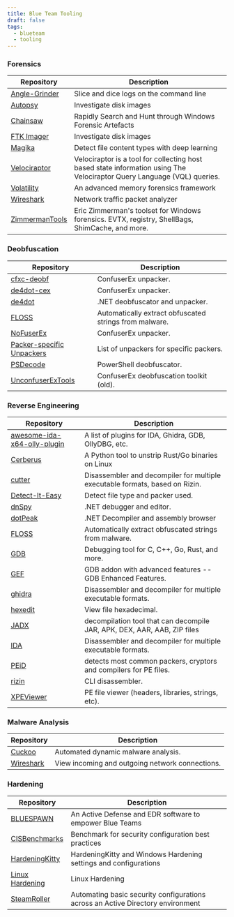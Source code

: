 ```yaml
---
title: Blue Team Tooling
draft: false
tags:
  - blueteam
  - tooling
---
```

### Forensics
Repository | Description
---- | ----
[Angle-Grinder](https://github.com/rcoh/angle-grinder) | Slice and dice logs on the command line 
[Autopsy](https://github.com/sleuthkit/autopsy) | Investigate disk images
[Chainsaw](https://github.com/WithSecureLabs/chainsaw) |  Rapidly Search and Hunt through Windows Forensic Artefacts
[FTK Imager](https://www.exterro.com/ftk-imager) | Investigate disk images
[Magika](https://github.com/google/magika) | Detect file content types with deep learning 
[Velociraptor](https://github.com/Velocidex/velociraptor) | Velociraptor is a tool for collecting host based state information using The Velociraptor Query Language (VQL) queries.
[Volatility](https://github.com/volatilityfoundation/volatility) | An advanced memory forensics framework
[Wireshark](https://www.wireshark.org/) | Network traffic packet analyzer
[ZimmermanTools](https://ericzimmerman.github.io) | Eric Zimmerman's toolset for Windows forensics. EVTX, registry, ShellBags, ShimCache, and more.

### Deobfuscation
Repository | Description
---- | ----
[cfxc-deobf](https://github.com/wildcardc/cfxc-deobf) | ConfuserEx unpacker.
[de4dot-cex](https://github.com/ViRb3/de4dot-cex) | ConfuserEx unpacker.
[de4dot](https://github.com/de4dot/de4dot) | .NET deobfuscator and unpacker.
[FLOSS](https://github.com/mandiant/flare-floss) | Automatically extract obfuscated strings from malware.
[NoFuserEx](https://github.com/undebel/NoFuserEx) | ConfuserEx unpacker.
[Packer-specific Unpackers](https://github.com/NotPrab/.NET-Deobfuscator/blob/master/README.md) | List of unpackers for specific packers.
[PSDecode](https://github.com/R3MRUM/PSDecode) | PowerShell deobfuscator. 
[UnconfuserExTools](https://github.com/landoncrabtree/UnconfuserExTools) | ConfuserEx deobfuscation toolkit (old).

### Reverse Engineering
Repository | Description
---- | ----
[awesome-ida-x64-olly-plugin](https://github.com/fr0gger/awesome-ida-x64-olly-plugin) | A list of plugins for IDA, Ghidra, GDB, OllyDBG, etc. 
[Cerberus](https://github.com/h311d1n3r/Cerberus) | A Python tool to unstrip Rust/Go binaries on Linux
[cutter](https://github.com/rizinorg/cutter) | Disassembler and decompiler for multiple executable formats, based on Rizin.
[Detect-It-Easy](https://github.com/horsicq/Detect-It-Easy) | Detect file type and packer used.
[dnSpy](https://github.com/dnSpy/dnSpy) | .NET debugger and editor.
[dotPeak](https://www.jetbrains.com/decompiler/) | .NET Decompiler and assembly browser
[FLOSS](https://github.com/mandiant/flare-floss) | Automatically extract obfuscated strings from malware.
[GDB](https://www.sourceware.org/gdb/) | Debugging tool for C, C++, Go, Rust, and more. 
[GEF](https://github.com/hugsy/gef) | GDB addon with advanced features -- GDB Enhanced Features.
[ghidra](https://github.com/NationalSecurityAgency/ghidra) | Disassembler and decompiler for multiple executable formats.
[hexedit](https://github.com/pixel/hexedit) | View file hexadecimal.
[JADX](https://github.com/skylot/jadx) |  decompilation tool that can decompile JAR, APK, DEX, AAR, AAB, ZIP files
[IDA](https://www.hex-rays.com/products/ida/index.shtml) | Disassembler and decompiler for multiple executable formats.
[PEiD](https://github.com/wolfram77web/app-peid) | detects most common packers, cryptors and compilers for PE files.
[rizin](https://github.com/rizinorg/rizin) | CLI disassembler.
[XPEViewer](https://github.com/horsicq/XPEViewer) | PE file viewer (headers, libraries, strings, etc).

### Malware Analysis
Repository | Description
---- | ----
[Cuckoo](https://cuckoosandbox.org/) | Automated dynamic malware analysis.
[Wireshark](https://www.wireshark.org/download.html) | View incoming and outgoing network connections.

### Hardening
Repository | Description
---- | ----
[BLUESPAWN](https://github.com/ION28/BLUESPAWN) |  An Active Defense and EDR software to empower Blue Teams 
[CISBenchmarks](https://downloads.cisecurity.org) | Benchmark for security configuration best practices
[HardeningKitty](https://github.com/0x6d69636b/windows_hardening) | HardeningKitty and Windows Hardening settings and configurations 
[Linux Hardening](https://madaidans-insecurities.github.io/guides/linux-hardening.html) | Linux Hardening
[SteamRoller](https://github.com/Msfv3n0m/SteamRoller) | Automating basic security configurations across an Active Directory environment 